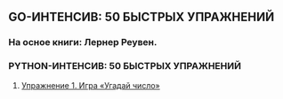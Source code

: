 ## GO-ИНТЕНСИВ: 50 БЫСТРЫХ УПРАЖНЕНИЙ ##

### На осное книги: Лернер Реувен. ###
### PYTHON-ИНТЕНСИВ: 50 БЫСТРЫХ УПРАЖНЕНИЙ ###

1. [Упражнение 1. Игра «Угадай число»](https://github.com/IPRepin/goIntensuv50/tree/master/guess_the_number)